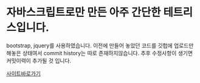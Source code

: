 # 자바스크립트로만 만든 아주 간단한 테트리스입니다.
  bootstrap, jquery를 사용하였습니다.
  이전에 만들어 놓았던 코드를 깃헙에 업로드만 해놓은 상태여서 commit history는 따로 존재하지않습니다. 
  추후 수정사항이 생기면 커밋이력이 추가될 것 입니다.


<a href= "https://hk-tetris.netlify.app" target = "_blank">사이트바로가기</a>

